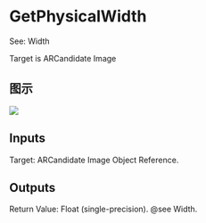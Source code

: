 # GetPhysicalWidth

See: Width

Target is ARCandidate Image

## 图示

![]($-20221218-17565883.png)

## Inputs

Target: ARCandidate Image Object Reference.  

## Outputs

Return Value: Float (single-precision). @see Width.

